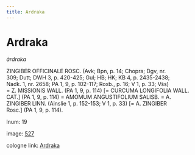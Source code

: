 ```yaml
---
title: Ardraka
---
```


# Ardraka

<i>ārdraka</i>  <div n="P" /><bot>ZINGIBER OFFICINALE ROSC.</bot> (Avk; Bpn, p. 14; Chopra; Dgv, nr. <div n="lb" />309; Dutt; DWH 3, p. 420-425; Gul; HB; HK; KB 4, p. 2435-2438; <div n="lb" />Nadk. 1, nr. 2658; PA 1, 9, p. 102-117; Roxb., p. 16; V 1, p. 33; Vśs) <div n="lb" />= <bot>Z. MISSIONIS WALL.</bot> (PA 1, 9, p. 114) [= <bot>CURCUMA LONGIFOLIA WALL. <div n="lb" />CAT.</bot>] (PA 1, 9, p. 114) = <bot>AMOMUM ANGUSTIFOLIUM SALISB.</bot> = <bot>A. <div n="lb" />ZINGIBER LINN.</bot> (Ainslie 1, p. 152-153; V 1, p. 33) [= <bot>A. ZINGIBER</bot> <div n="lb" />Rosc.] (PA 1, 9, p. 114).

lnum: 19

image: [527](https://www.sanskrit-lexicon.uni-koeln.de/scans/csl-apidev/servepdf.php?dict=snp&page=527)

cologne link: [Ardraka](https://sanskrit-lexicon.uni-koeln.de/scans/csl-apidev/getword.php?dict=snp&key=Ardraka)

